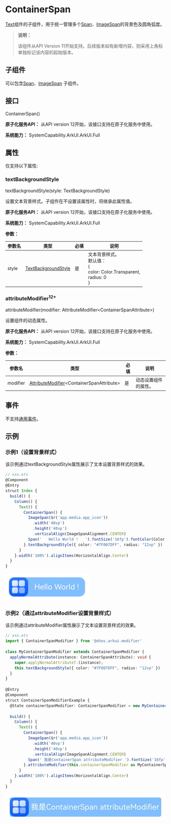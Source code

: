# ContainerSpan

[Text](ts-basic-components-text.md)组件的子组件，用于统一管理多个[Span](ts-basic-components-span.md)、[ImageSpan](ts-basic-components-imagespan.md)的背景色及圆角弧度。

> **说明：**
>
> 该组件从API Version 11开始支持。后续版本如有新增内容，则采用上角标单独标记该内容的起始版本。

## 子组件

可以包含[Span](ts-basic-components-span.md)、[ImageSpan](ts-basic-components-imagespan.md) 子组件。

## 接口

ContainerSpan()

**原子化服务API：** 从API version 12开始，该接口支持在原子化服务中使用。

**系统能力：** SystemCapability.ArkUI.ArkUI.Full

## 属性

仅支持以下属性:

### textBackgroundStyle

textBackgroundStyle(style: TextBackgroundStyle)

设置文本背景样式。子组件在不设置该属性时，将继承此属性值。

**原子化服务API：** 从API version 12开始，该接口支持在原子化服务中使用。

**系统能力：** SystemCapability.ArkUI.ArkUI.Full

**参数：** 

| 参数名 | 类型                                                | 必填 | 说明                                                         |
| ------ | --------------------------------------------------- | ---- | ------------------------------------------------------------ |
| style  | [TextBackgroundStyle](ts-basic-components-span.md#textbackgroundstyle11对象说明) | 是   | 文本背景样式。<br />默认值：<br />{<br />  color: Color.Transparent,<br />  radius: 0<br />} |

### attributeModifier<sup>12+</sup>

attributeModifier(modifier: AttributeModifier\<ContainerSpanAttribute>)

设置组件的动态属性。

**原子化服务API：** 从API version 12开始，该接口支持在原子化服务中使用。

**系统能力：** SystemCapability.ArkUI.ArkUI.Full

**参数：** 

| 参数名 | 类型                                                | 必填 | 说明                                                         |
| ------ | --------------------------------------------------- | ---- | ------------------------------------------------------------ |
| modifier  | [AttributeModifier](ts-universal-attributes-attribute-modifier.md#attributemodifiert)\<ContainerSpanAttribute> | 是   | 动态设置组件的属性。 |

## 事件

不支持[通用事件](ts-universal-events-click.md)。

## 示例
### 示例1（设置背景样式）

该示例通过textBackgroundStyle属性展示了文本设置背景样式的效果。

```ts
// xxx.ets
@Component
@Entry
struct Index {
  build() {
    Column() {
      Text() {
        ContainerSpan() {
          ImageSpan($r('app.media.app_icon'))
            .width('40vp')
            .height('40vp')
            .verticalAlign(ImageSpanAlignment.CENTER)
          Span('   Hello World !   ').fontSize('16fp').fontColor(Color.White)
        }.textBackgroundStyle({ color: "#7F007DFF", radius: "12vp" })
      }
    }.width('100%').alignItems(HorizontalAlign.Center)
  }
}
```

![imagespan](figures/container_span.png)

### 示例2（通过attributeModifier设置背景样式）

该示例通过attributeModifier属性展示了文本设置背景样式的效果。

```ts
// xxx.ets
import { ContainerSpanModifier } from '@ohos.arkui.modifier'

class MyContainerSpanModifier extends ContainerSpanModifier {
  applyNormalAttribute(instance: ContainerSpanAttribute): void {
    super.applyNormalAttribute?.(instance);
    this.textBackgroundStyle({ color: "#7F007DFF", radius: "12vp" })
  }
}

@Entry
@Component
struct ContainerSpanModifierExample {
  @State containerSpanModifier: ContainerSpanModifier = new MyContainerSpanModifier()

  build() {
    Column() {
      Text() {
        ContainerSpan() {
          ImageSpan($r('app.media.app_icon'))
            .width('40vp')
            .height('40vp')
            .verticalAlign(ImageSpanAlignment.CENTER)
          Span(' 我是ContainerSpan attributeModifier ').fontSize('16fp').fontColor(Color.White)
        }.attributeModifier(this.containerSpanModifier as MyContainerSpanModifier)
      }
    }.width('100%').alignItems(HorizontalAlign.Center)
  }
}
```

![imagespan](figures/container_attributeModifier.png)